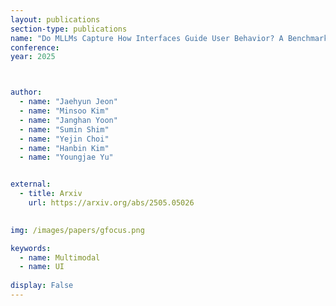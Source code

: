 ```yaml
---
layout: publications
section-type: publications
name: "Do MLLMs Capture How Interfaces Guide User Behavior? A Benchmark for Multimodal UI/UX Design Understanding"
conference:  
year: 2025



author:
  - name: "Jaehyun Jeon"
  - name: "Minsoo Kim"
  - name: "Janghan Yoon"
  - name: "Sumin Shim"
  - name: "Yejin Choi"
  - name: "Hanbin Kim"
  - name: "Youngjae Yu"


external:
  - title: Arxiv
    url: https://arxiv.org/abs/2505.05026
  

img: /images/papers/gfocus.png

keywords:
  - name: Multimodal
  - name: UI
  
display: False
---
```

